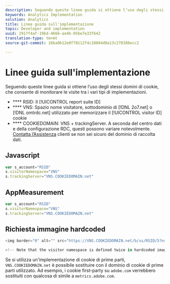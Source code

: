 ```yaml
---
description: Seguendo queste linee guida si ottiene l’uso degli stessi domini di cookie, che consente di monitorare le visite tra i vari tipi di implementazioni.
keywords: Analytics Implementation
solution: Analytics
title: Linee guida sull'implementazione
topic: Developer and implementation
uuid: 2917f4af-19bd-4666-ae4b-056e7e33f642
translation-type: tm+mt
source-git-commit: 16ba0b12e0f70112f4c10804d0a13c278388ecc2

---
```



# Linee guida sull'implementazione

Seguendo queste linee guida si ottiene l’uso degli stessi domini di cookie, che consente di monitorare le visite tra i vari tipi di implementazioni.

* **** RSID: Il [!UICONTROL report suite ID]
* **** VNS: Spazio nome visitatore, sottodominio di [!DNL 2o7.net] o [!DNL omtrdc.net] utilizzato per memorizzare il [!UICONTROL visitor ID] cookie
* **** COOKIEDOMAIN: VNS + trackingServer. A seconda del centro dati e della configurazione RDC, questi possono variare notevolmente. [Contatta l’Assistenza](https://helpx.adobe.com/contact/enterprise-support.ec.html#analytics) clienti se non sei sicuro del dominio di raccolta dati.

## Javascript

```javascript
var s_account="RSID" 
s.visitorNamespace="VNS" 
s.trackingServer="VNS.COOKIEDOMAIN.net" 
```

## AppMeasurement

```javascript
var s_account="RSID" 
s.visitorNamespace="VNS" 
s.trackingServer="VNS.COOKIEDOMAIN.net" 
```

## Richiesta immagine hardcoded

```javascript
<img border="0" alt="" src="https://VNS.COOKIEDOMAIN.net/b/ss/RSID/5?ns=VNS" width="1" height="1" /> 

<!-- Note that the visitor namespace is defined twice in hardcoded image requests; once in the http subdomain, and another using the ns= query string parameter! -->
```

Se si utilizza un'implementazione di cookie di prime parti, `VNS.COOKIEDOMAIN.net` è possibile sostituire con il dominio di cookie di prime parti utilizzato. Ad esempio, i cookie first-party su `adobe.com` verrebbero sostituiti con qualcosa di simile a `metrics.adobe.com`.
